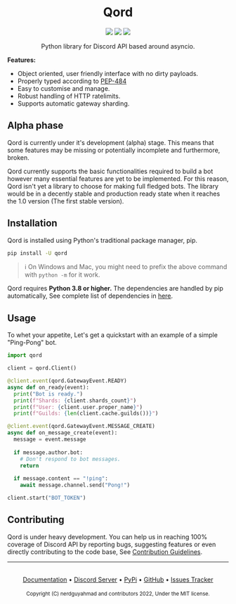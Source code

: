 
<div align="center">
	<h1>Qord</h1>
	<div align="center" id="readmeBadges">
		<img src="https://img.shields.io/discord/940601074031677448?color=%234069e2&label=Discord">
		<img src="https://img.shields.io/pypi/dm/qord?color=%233674a5">
		<img src="https://img.shields.io/github/commit-activity/w/nerdguyahmad/qord">
	</div>
	<p>Python library for Discord API based around asyncio.</p>
</div>

**Features:**

- Object oriented, user friendly interface with no dirty payloads.
- Properly typed according to [PEP-484](https://www.python.org/dev/peps/pep-0484/)
- Easy to customise and manage.
- Robust handling of HTTP ratelimits.
- Supports automatic gateway sharding.

## Alpha phase
Qord is currently under it's development (alpha) stage. This means that some features may be missing or potentially incomplete and furthermore, broken.

Qord currently supports the basic functionalities required to build a bot however many essential features are yet to be implemented. For this reason, Qord isn't yet a library to choose for making full fledged bots. The library would be in a decently stable and production ready state when it reaches the 1.0 version (The first stable version).

## Installation
Qord is installed using Python's traditional package manager, pip.
```bash
pip install -U qord
```
> ℹ️ On Windows and Mac, you might need to prefix the above command with `python -m` for it work.

Qord requires **Python 3.8 or higher.** The dependencies are handled by pip automatically, See complete list of dependencies in [here](https://github.com/nerdguyahmad/qord/blob/main/requirements.txt).

## Usage
To whet your appetite, Let's get a quickstart with an example of a simple "Ping-Pong" bot.
```py
import qord

client = qord.Client()

@client.event(qord.GatewayEvent.READY)
async def on_ready(event):
  print("Bot is ready.")
  print(f"Shards: {client.shards_count}")
  print(f"User: {client.user.proper_name}")
  print(f"Guilds: {len(client.cache.guilds())}")

@client.event(qord.GatewayEvent.MESSAGE_CREATE)
async def on_message_create(event):
  message = event.message
	
  if message.author.bot:
    # Don't respond to bot messages.
    return
	
  if message.content == "!ping":
    await message.channel.send("Pong!")

client.start("BOT_TOKEN")
```

## Contributing
Qord is under heavy development. You can help us in reaching 100% coverage of Discord API by reporting bugs, suggesting features or even directly contributing to the code base, See [Contribution Guidelines](https://github.com/nerdguyahmad/qord/blob/main/CONTRIBUTING.MD).

----

<br>
<div align="center">
  <a href="https://qord.rtfd.io">Documentation</a> • <a href="https://discord.gg/nE9cGtzayA">Discord Server</a> • <a href="https://pypi.org/project/qord">PyPi</a> 
  • <a href="https://github.com/nerdguyahmad/qord">GitHub</a> • <a href="https://github.com/nerdguyahmad/qord/issues">Issues Tracker</a>
  <br><br>
  <sup>Copyright (C) nerdguyahmad and contributors 2022, Under the MIT license.</sup>
</p>
